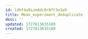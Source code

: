 ```yaml
---
id: ldhf4a9izm4dc0r8ft3o3a9
title: Mean_experiment_deduplicate
desc: ''
updated: 1727813635189
created: 1727813635189
---
```

